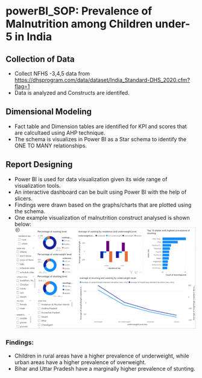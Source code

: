 # powerBI_SOP: Prevalence of Malnutrition among Children under-5 in India

## Collection of Data

- Collect NFHS -3,4,5 data from https://dhsprogram.com/data/dataset/India_Standard-DHS_2020.cfm?flag=1 
- Data is analyzed and Constructs are identifed.

## Dimensional Modeling

- Fact table and Dimension tables are identified for KPI and scores that are calcultaed using AHP technique.
- The schema is visualizes in Power BI as a Star schema to identify the ONE TO MANY relationships.

## Report Designing

- Power BI is used for data visualization given its wide range of visualization tools.
- An interactive dashboard can be built using Power BI with the help of slicers.
- Findings were drawn based on the graphs/charts that are plotted using the schema.
- One example visualization of malnutrition construct analysed is shown below:
![Child Malnutrition](childMal.png)

### Findings:  
- Children in rural areas have a higher prevalence of underweight, while urban areas have a
higher prevalence of overweight.
- Bihar and Uttar Pradesh have a marginally higher prevalence of stunting.

